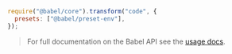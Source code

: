 ```javascript
require("@babel/core").transform("code", {
  presets: ["@babel/preset-env"],
});
```

<blockquote class="babel-callout babel-callout-info">
  <p>
    For full documentation on the Babel API see the <a href="/docs/usage/api/">usage docs</a>.
  </p>
</blockquote>
